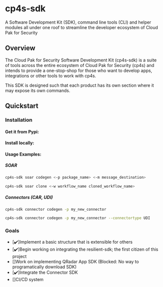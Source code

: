 # cp4s-sdk

A Software Development Kit (SDK), command line tools (CLI) and helper modules all under one roof to streamline the developer ecosystem of Cloud Pak for Security

## Overview
The Cloud Pak for Security Software Development Kit (cp4s-sdk) is a suite of tools across the entire ecosystem of Cloud Pak for Security (cp4s) and intends to provide
a one-stop-shop for those who want to develop apps, integrations or other tools to work with cp4s. 

This SDK is designed such that each product has its own section where it may expose its own commands. 

## Quickstart 

### Installation
#### Get it from Pypi:

#### Install locally: 

#### Usage Examples:
##### SOAR
```bash
cp4s-sdk soar codegen <-p package_name> <-m message_destination>
```

```bash
cp4s-sdk soar clone <-w workflow_name cloned_workflow_name> 
```
##### Connectors (CAR, UDI)
```bash
cp4s-sdk connector codegen -p my_new_connector
```

```bash
cp4s-sdk connector codegen -p my_new_connector --connectortype UDI
```
### Goals


- [:heavy_check_mark:]Implement a basic structure that is extensible for others  
- [:heavy_check_mark:]Begin working on integrating the resilient-sdk; the first citizen of this project  
- []Work on implementing QRadar App SDK (Blocked: No way to programatically download SDK)  
- [:heavy_check_mark:]Integrate the Connector SDK  
- []CI/CD system  
